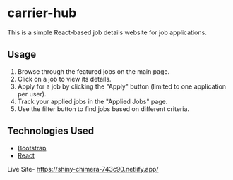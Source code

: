 # carrier-hub

This is a simple React-based job details website for job applications.

## Usage

1. Browse through the featured jobs on the main page.
2. Click on a job to view its details.
3. Apply for a job by clicking the "Apply" button (limited to one application per user).
4. Track your applied jobs in the "Applied Jobs" page.
5. Use the filter button to find jobs based on different criteria.

## Technologies Used

- [Bootstrap](https://getbootstrap.com/)
- [React](https://reactjs.org/)


Live Site- https://shiny-chimera-743c90.netlify.app/
